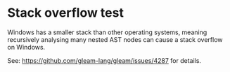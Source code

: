 # Stack overflow test

Windows has a smaller stack than other operating systems, meaning recursively
analysing many nested AST nodes can cause a stack overflow on Windows.

See: https://github.com/gleam-lang/gleam/issues/4287 for details.
